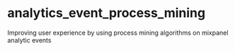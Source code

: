 # analytics_event_process_mining
Improving user experience by using process mining algorithms on mixpanel analytic events
